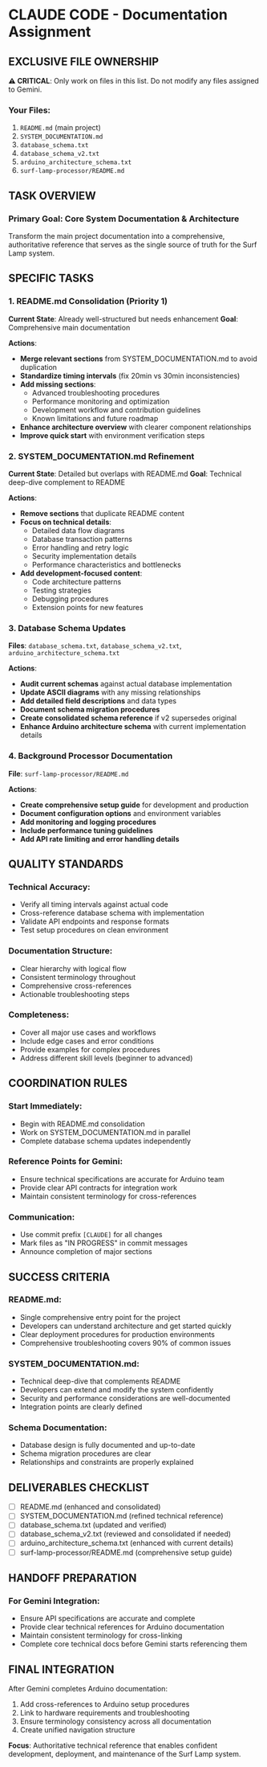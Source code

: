 # CLAUDE CODE - Documentation Assignment

## EXCLUSIVE FILE OWNERSHIP
**⚠️ CRITICAL**: Only work on files in this list. Do not modify any files assigned to Gemini.

### Your Files:
1. `README.md` (main project)
2. `SYSTEM_DOCUMENTATION.md`
3. `database_schema.txt`
4. `database_schema_v2.txt`
5. `arduino_architecture_schema.txt`
6. `surf-lamp-processor/README.md`

## TASK OVERVIEW

### Primary Goal: Core System Documentation & Architecture
Transform the main project documentation into a comprehensive, authoritative reference that serves as the single source of truth for the Surf Lamp system.

## SPECIFIC TASKS

### 1. README.md Consolidation (Priority 1)

**Current State**: Already well-structured but needs enhancement
**Goal**: Comprehensive main documentation

**Actions**:
- **Merge relevant sections** from SYSTEM_DOCUMENTATION.md to avoid duplication
- **Standardize timing intervals** (fix 20min vs 30min inconsistencies)
- **Add missing sections**:
  - Advanced troubleshooting procedures
  - Performance monitoring and optimization
  - Development workflow and contribution guidelines
  - Known limitations and future roadmap
- **Enhance architecture overview** with clearer component relationships
- **Improve quick start** with environment verification steps

### 2. SYSTEM_DOCUMENTATION.md Refinement

**Current State**: Detailed but overlaps with README.md
**Goal**: Technical deep-dive complement to README

**Actions**:
- **Remove sections** that duplicate README content
- **Focus on technical details**:
  - Detailed data flow diagrams
  - Database transaction patterns
  - Error handling and retry logic
  - Security implementation details
  - Performance characteristics and bottlenecks
- **Add development-focused content**:
  - Code architecture patterns
  - Testing strategies
  - Debugging procedures
  - Extension points for new features

### 3. Database Schema Updates

**Files**: `database_schema.txt`, `database_schema_v2.txt`, `arduino_architecture_schema.txt`

**Actions**:
- **Audit current schemas** against actual database implementation
- **Update ASCII diagrams** with any missing relationships
- **Add detailed field descriptions** and data types
- **Document schema migration procedures**
- **Create consolidated schema reference** if v2 supersedes original
- **Enhance Arduino architecture schema** with current implementation details

### 4. Background Processor Documentation

**File**: `surf-lamp-processor/README.md`

**Actions**:
- **Create comprehensive setup guide** for development and production
- **Document configuration options** and environment variables
- **Add monitoring and logging procedures**
- **Include performance tuning guidelines**
- **Add API rate limiting and error handling details**

## QUALITY STANDARDS

### Technical Accuracy:
- Verify all timing intervals against actual code
- Cross-reference database schema with implementation
- Validate API endpoints and response formats
- Test setup procedures on clean environment

### Documentation Structure:
- Clear hierarchy with logical flow
- Consistent terminology throughout
- Comprehensive cross-references
- Actionable troubleshooting steps

### Completeness:
- Cover all major use cases and workflows
- Include edge cases and error conditions
- Provide examples for complex procedures
- Address different skill levels (beginner to advanced)

## COORDINATION RULES

### Start Immediately:
- Begin with README.md consolidation
- Work on SYSTEM_DOCUMENTATION.md in parallel
- Complete database schema updates independently

### Reference Points for Gemini:
- Ensure technical specifications are accurate for Arduino team
- Provide clear API contracts for integration work
- Maintain consistent terminology for cross-references

### Communication:
- Use commit prefix `[CLAUDE]` for all changes
- Mark files as "IN PROGRESS" in commit messages
- Announce completion of major sections

## SUCCESS CRITERIA

### README.md:
- Single comprehensive entry point for the project
- Developers can understand architecture and get started quickly
- Clear deployment procedures for production environments
- Comprehensive troubleshooting covers 90% of common issues

### SYSTEM_DOCUMENTATION.md:
- Technical deep-dive that complements README
- Developers can extend and modify the system confidently
- Security and performance considerations are well-documented
- Integration points are clearly defined

### Schema Documentation:
- Database design is fully documented and up-to-date
- Schema migration procedures are clear
- Relationships and constraints are properly explained

## DELIVERABLES CHECKLIST

- [ ] README.md (enhanced and consolidated)
- [ ] SYSTEM_DOCUMENTATION.md (refined technical reference)
- [ ] database_schema.txt (updated and verified)
- [ ] database_schema_v2.txt (reviewed and consolidated if needed)
- [ ] arduino_architecture_schema.txt (enhanced with current details)
- [ ] surf-lamp-processor/README.md (comprehensive setup guide)

## HANDOFF PREPARATION

### For Gemini Integration:
- Ensure API specifications are accurate and complete
- Provide clear technical references for Arduino documentation
- Maintain consistent terminology for cross-linking
- Complete core technical docs before Gemini starts referencing them

## FINAL INTEGRATION

After Gemini completes Arduino documentation:
1. Add cross-references to Arduino setup procedures
2. Link to hardware requirements and troubleshooting
3. Ensure terminology consistency across all documentation
4. Create unified navigation structure

**Focus**: Authoritative technical reference that enables confident development, deployment, and maintenance of the Surf Lamp system.